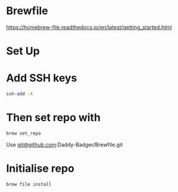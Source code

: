 # Brewfile
https://homebrew-file.readthedocs.io/en/latest/getting_started.html

# Set Up
# Add SSH keys
```sh
ssh-add -A
```
# Then set repo with
```sh
brew set_repo
```
Use git@github.com:Daddy-Badger/Brewfile.git

# Initialise repo
```sh
brew file install
```
